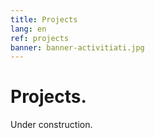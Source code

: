 ```yaml
---
title: Projects
lang: en
ref: projects
banner: banner-activitiati.jpg
---
```


# Projects.

Under construction.
